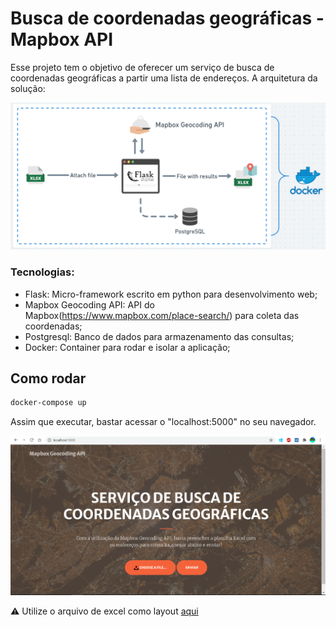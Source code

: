 # Busca de coordenadas geográficas - Mapbox API
 
Esse projeto tem o objetivo de oferecer um serviço de busca de coordenadas geográficas a partir uma lista de endereços. A arquitetura da solução:

![Project_img](img/project_diagram.png)

### Tecnologias:

- Flask: Micro-framework escrito em python para desenvolvimento web;
- Mapbox Geocoding API: API do Mapbox(https://www.mapbox.com/place-search/) para coleta das coordenadas;
- Postgresql: Banco de dados para armazenamento das consultas;
- Docker: Container para rodar e isolar a aplicação;

## Como rodar

```bash
docker-compose up
```
Assim que executar, bastar acessar o "localhost:5000" no seu navegador.

![print_web](img/print_web.png)

⚠️ Utilize o arquivo de excel como layout [aqui](file/)




